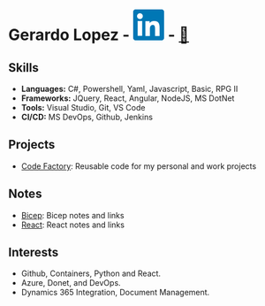 # Gerardo Lopez - [![linkedin](/media/linkedin.svg)](https://www.linkedin.com/in/gerardo-lopez-2951109/) -  [:email:](mailto:gerardo_001@hotmail.com)

## Skills
- **Languages:** C#, Powershell, Yaml, Javascript, Basic, RPG II
- **Frameworks:** JQuery, React, Angular, NodeJS, MS DotNet
- **Tools:** Visual Studio, Git, VS Code
- **CI/CD:** MS DevOps, Github, Jenkins

## Projects
- [Code Factory](https://github.com/gerardo001/CodeFactory): Reusable code for my personal and work projects

## Notes
- [Bicep](/docs/bicep.md): Bicep notes and links
- [React](/docs/react.md): React notes and links

## Interests
- Github, Containers, Python and React.
- Azure, Donet, and DevOps.
- Dynamics 365 Integration, Document Management.